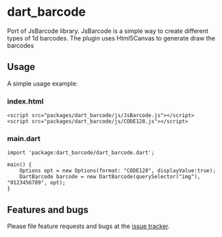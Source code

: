 # dart_barcode

Port of JsBarcode library.
JsBarcode is a simple way to create different types of 1d barcodes.
The plugin uses Html5Canvas to generate draw the barcodes

## Usage

A simple usage example:


### index.html

    <script src="packages/dart_barcode/js/JsBarcode.js"></script>
    <script src="packages/dart_barcode/js/CODE128.js"></script>
    

### main.dart

    import 'package:dart_barcode/dart_barcode.dart';

    main() {
        Options opt = new Options(format: "CODE128", displayValue:true);
        DartBarcode barcode = new DartBarcode(querySelector("img"), "0123456789", opt);
    }

## Features and bugs

Please file feature requests and bugs at the [issue tracker][tracker].

[tracker]: https://github.com/lejard-h/dart_barcode/issues
